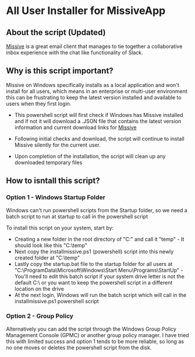 # All User Installer for MissiveApp

## About the script (Updated)
[Missive](www.missiveapp.com) is a great email client that manages to tie together a collaborative inbox experience with the chat like functionality of Slack.

## Why is this script important?
Missive on Windows specifically installs as a local application and won't install for all users, which means in an enterprise or multi-user environment this can be frustrating to keep the latest version installed and available to users when they first login.

* This powershell script will first check if Windows has Missive installed and if not it will download a .JSON file that contains the latest version information and current download links for [Missive](www.missiveapp.com)

* Following initial checks and download, the script will continue to install Missive silently for the current user.

* Upon completion of the installation, the script will clean up any downloaded temporary files

## How to isntall this script?

### Option 1 - Windows Startup Folder

Windows can't run powershell scripts from the Startup folder, so we need a batch script to run at startup to call in the powershell script

To install this script on your system, start by:

* Creating a new folder in the root directory of "C:\" and call it "temp" - It should look like this "C:\temp" 
* Next copy the installmissive.ps1 (powershell) script into this newly created folder at "C:\temp" 
* Lastly copy the startup.bat file to the  startup folder for all users at "C:\ProgramData\Microsoft\Windows\Start Menu\Programs\StartUp" - You'll need to edit this batch script if your system drive letter is not the default C:\ or you want to keep the powershell script in a different location on the drive
* At the next login, Windows will run the batch script which will call in the installmissive.ps1 powershell script


### Option 2 - Group Policy

Alternatively you can add the script through the Windows Group Policy Management Console (GPMC) or another group policy manager. I have tried this with limited success and option 1 tends to be more reliable, so long as no one moves or deletes the powershell script from the disk.
